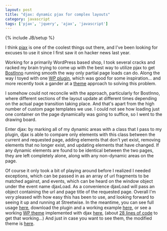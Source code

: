 ```yaml
---
layout: post
title: "djax: dynamic pjax for complex layouts"
category: javascript
tags: ['pjax', 'jquery', 'ajax', 'javascript']
---
```

{% include JB/setup %}

I think [pjax](https://github.com/defunkt/jquery-pjax) is one of the coolest things out there, and I've been looking for excuses to use it since I first saw it on hacker news last year.

Working for a primarily WordPress based shop, I took several cracks and racked my brain trying to come up with the best way to utilize pjax to get [BostInno](http://bostinno.com) running
smooth the way only partial page loads can do. Along the way I toyed with one [WP plugin](http://wordpress.org/extend/plugins/pjax-menu/), which was good for some inspiration... and more
recently took a gander at a [theme](https://github.com/wayoutmind/thematic-pjax) approach to solving this problem.

I somehow could not reconcile with the approach, particularly for BostInno, where different sections of the layout update at different times depending on the actual page transition taking
place. And that's apart from the high number of custom page templates we use. I could not see how loading just one container on the page dynamically was going to suffice, so I went to the
drawing board.

Enter djax: by marking all of my dynamic areas with a class that I pass to my plugin, djax is able to compare only elements with this class between the current and requested page, adding
elements that don't yet exist, removing elements that no longer exist, and updating elements that have changed. If any dynamic elements are found to be identical between the two pages, they
are left completely alone, along with any non-dynamic areas on the page.

Of course it only took a bit of playing around before I realized I needed exceptions, which can be passed in as an array of url fragments to be matched against, and events, which can be heard
on the window object under the event name djaxLoad. As a convenience djaxLoad will pass an object containing the url and page title of the requested page. Overall I'm *very* pleased with how
easy this has been to use, and looking forward to seeing it up and running at Streetwise. In the meantime, you can see full usage [here](http://beezee.github.com/djax.html), download the plugin
and a working example [here](https://github.com/beezee/djax), or see a working [WP theme](http://themble.com/bones/) implemented with djax [here](http://brianzeligson.com/djax), (about [28 lines of
code](https://github.com/beezee/bones-responsive/commit/58aadde224d74f8aaa3266a4bd76e961f2888ada) to get that working...) And just in case you want to see them, the modified theme is [here](https://github.com/beezee/bones-responsive).